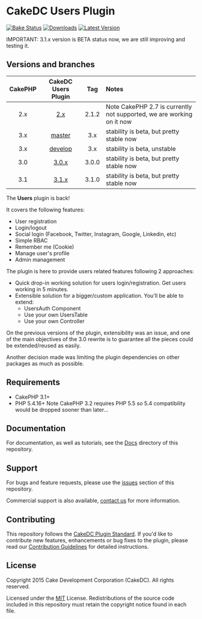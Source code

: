 CakeDC Users Plugin
===================

[![Bake Status](https://secure.travis-ci.org/CakeDC/users.png?branch=3.1.x)](http://travis-ci.org/CakeDC/users)
[![Downloads](https://poser.pugx.org/CakeDC/users/d/total.png)](https://packagist.org/packages/CakeDC/users)
[![Latest Version](https://poser.pugx.org/CakeDC/users/v/stable.png)](https://packagist.org/packages/CakeDC/users)

IMPORTANT: 3.1.x version is BETA status now, we are still improving and testing it.

Versions and branches
---------------------

| CakePHP | CakeDC Users Plugin | Tag   | Notes |
| :-------------: | :------------------------: | :--:  | :---- |
| 2.x             | [2.x](https://github.com/cakedc/users/tree/2.x)                     | 2.1.2 | Note CakePHP 2.7 is currently not supported, we are working on it now |
| 3.x             | [master](https://github.com/cakedc/users/tree/master)                      | 3.x | stability is beta, but pretty stable now |
| 3.x             | [develop](https://github.com/cakedc/users/tree/develop)                      | 3.x | stability is beta, unstable |
| 3.0             | [3.0.x](https://github.com/cakedc/users/tree/3.0.x)                      | 3.0.0 | stability is beta, but pretty stable now |
| 3.1             | [3.1.x](https://github.com/cakedc/users/tree/3.1.x)                      | 3.1.0 | stability is beta, but pretty stable now |

The **Users** plugin is back!

It covers the following features:
* User registration
* Login/logout
* Social login (Facebook, Twitter, Instagram, Google, Linkedin, etc)
* Simple RBAC
* Remember me (Cookie)
* Manage user's profile
* Admin management

The plugin is here to provide users related features following 2 approaches:
* Quick drop-in working solution for users login/registration. Get users working in 5 minutes.
* Extensible solution for a bigger/custom application. You'll be able to extend:
  * UsersAuth Component
  * Use your own UsersTable
  * Use your own Controller

On the previous versions of the plugin, extensibility was an issue, and one of the main
objectives of the 3.0 rewrite is to guarantee all the pieces could be extended/reused as
easily.

Another decision made was limiting the plugin dependencies on other packages as much as possible.

Requirements
------------

* CakePHP 3.1+
* PHP 5.4.16+ Note CakePHP 3.2 requires PHP 5.5 so 5.4 compatibility would be dropped sooner than later...

Documentation
-------------

For documentation, as well as tutorials, see the [Docs](Docs/Home.md) directory of this repository.

Support
-------

For bugs and feature requests, please use the [issues](https://github.com/CakeDC/users/issues) section of this repository.

Commercial support is also available, [contact us](http://cakedc.com/contact) for more information.

Contributing
------------

This repository follows the [CakeDC Plugin Standard](http://cakedc.com/plugin-standard). If you'd like to contribute new features, enhancements or bug fixes to the plugin, please read our [Contribution Guidelines](http://cakedc.com/contribution-guidelines) for detailed instructions.

License
-------

Copyright 2015 Cake Development Corporation (CakeDC). All rights reserved.

Licensed under the [MIT](http://www.opensource.org/licenses/mit-license.php) License. Redistributions of the source code included in this repository must retain the copyright notice found in each file.
